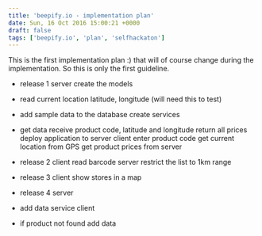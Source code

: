 ```yaml
---
title: 'beepify.io - implementation plan'
date: Sun, 16 Oct 2016 15:00:21 +0000
draft: false
tags: ['beepify.io', 'plan', 'selfhackaton']
---
```


This is the first implementation plan :) that will of course change during the implementation. So this is only the first guideline. 
- release 1 server create the models 
- read current location latitude, longitude (will need this to test) 
- add sample data to the database create services 
- get data receive product code, latitude and longitude return all prices deploy application to server client enter product code get current location from GPS get product prices from server 

- release 2 client read barcode server restrict the list to 1km range 
- release 3 client show stores in a map 

- release 4 server 
- add data service client 
- if product not found add data